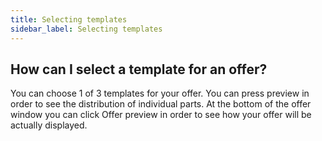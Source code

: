 ```yaml
---
title: Selecting templates
sidebar_label: Selecting templates
---
```


## How can I select a template for an offer?
You can choose 1 of 3 templates for your offer. You can press preview in order to see the distribution of individual parts. At the bottom of the offer window you can click Offer preview in order to see how your offer will be actually displayed.
